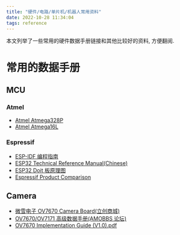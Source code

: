 ```yaml
---
title: "硬件/电路/单片机/机器人常用资料"
date: 2022-10-28 11:34:04
tags: reference
---
```


本文列举了一些常用的硬件数据手册链接和其他比较好的资料, 方便翻阅.

# 常用的数据手册

<!--more-->

## MCU

### Atmel

- [Atmel Atmega328P](https://ww1.microchip.com/downloads/en/DeviceDoc/Atmel-7810-Automotive-Microcontrollers-ATmega328P_Datasheet.pdf)
- [Atmel Atmega16L](https://ww1.microchip.com/downloads/en/DeviceDoc/doc2466.pdf)

### Espressif

- [ESP-IDF 编程指南](https://docs.espressif.com/projects/esp-idf/zh_CN/latest/esp32/)
- [ESP32 Technical Reference Manual(Chinese)](https://www.espressif.com.cn/sites/default/files/documentation/esp32_technical_reference_manual_cn.pdf)
- [ESP32 Doit 板原理图](https://liefyuan.blog.csdn.net/article/details/81060143)
- [Espressif Product Comparison](https://products.espressif.com/#/product-comparison)

## Camera

- [微雪电子 OV7670 Camera Board(立创商城)](https://datasheet.lcsc.com/lcsc/1912111437_Waveshare-OV7670-Camera-Board--B_C359963.pdf)
- [OV7670/OV7171 高级数据手册(AMOBBS 论坛)](https://d1.amobbs.com/bbs_upload782111/files_19/ourdev_489771.pdf)
- [OV7670 Implementation Guide (V1.0).pdf](http://www.haoyuelectronics.com/Attachment/OV7670%20+%20AL422B%28FIFO%29%20Camera%20Module%28V2.0%29/OV7670%20Implementation%20Guide%20%28V1.0%29.pdf)
